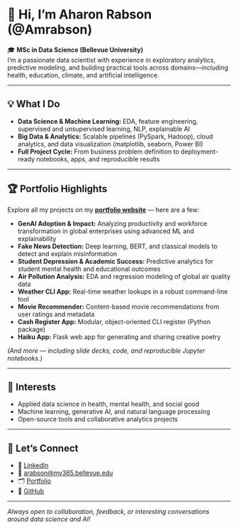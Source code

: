 # 👋 Hi, I’m Aharon Rabson (@Amrabson)

🎓 **MSc in Data Science (Bellevue University)**  
I’m a passionate data scientist with experience in exploratory analytics, predictive modeling, and building practical tools across domains—including health, education, climate, and artificial intelligence.

---

## 💡 What I Do

- **Data Science & Machine Learning:** EDA, feature engineering, supervised and unsupervised learning, NLP, explainable AI
- **Big Data & Analytics:** Scalable pipelines (PySpark, Hadoop), cloud analytics, and data visualization (matplotlib, seaborn, Power BI)
- **Full Project Cycle:** From business problem definition to deployment-ready notebooks, apps, and reproducible results

---

## 🏆 Portfolio Highlights

Explore all my projects on my [**portfolio website**](https://amrabson.github.io/my_portfolio/) — here are a few:

- **GenAI Adoption & Impact:** Analyzing productivity and workforce transformation in global enterprises using advanced ML and explainability
- **Fake News Detection:** Deep learning, BERT, and classical models to detect and explain misinformation
- **Student Depression & Academic Success:** Predictive analytics for student mental health and educational outcomes
- **Air Pollution Analysis:** EDA and regression modeling of global air quality data
- **Weather CLI App:** Real-time weather lookups in a robust command-line tool
- **Movie Recommender:** Content-based movie recommendations from user ratings and metadata
- **Cash Register App:** Modular, object-oriented CLI register (Python package)
- **Haiku App:** Flask web app for generating and sharing creative poetry

*(And more — including slide decks, code, and reproducible Jupyter notebooks.)*

---

## 🌱 Interests

- Applied data science in health, mental health, and social good
- Machine learning, generative AI, and natural language processing
- Open-source tools and collaborative analytics projects

---

## 🤝 Let’s Connect

- 💼 [LinkedIn](http://za.linkedin.com/in/aharon-r-4b277a111)
- 📧 [arabson@my365.bellevue.edu](mailto:arabson@my365.bellevue.edu)
- 🗂️ [Portfolio](https://amrabson.github.io/my_portfolio/)
- 🐙 [GitHub](https://github.com/Amrabson)

---

*Always open to collaboration, feedback, or interesting conversations around data science and AI!*


<!---
Amrabson/Amrabson is a ✨ special ✨ repository because its `README.md` (this file) appears on your GitHub profile.
You can click the Preview link to take a look at your changes.
--->
